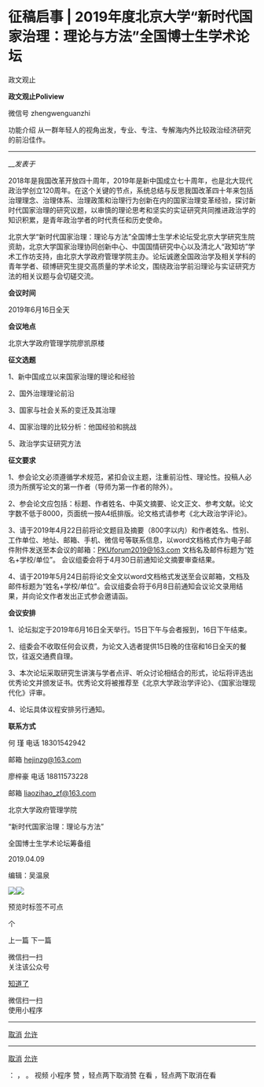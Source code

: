 

#  征稿启事 | 2019年度北京大学“新时代国家治理：理论与方法”全国博士生学术论坛

政文观止  

**政文观止Poliview** 

微信号 zhengwenguanzhi

功能介绍 从一群年轻人的视角出发，专业、专注、专解海内外比较政治经济研究的前沿佳作。

____

___发表于_


2018年是我国改革开放四十周年，2019年是新中国成立七十周年，也是北大现代政治学创立120周年。在这个关键的节点，系统总结与反思我国改革四十年来包括治理理念、治理体系、治理政策和治理行为创新在内的国家治理变革经验，探讨新时代国家治理的研究议题，以审慎的理论思考和坚实的实证研究共同推进政治学的知识积累，是青年政治学者的时代责任和历史使命。

  

北京大学“新时代国家治理：理论与方法”全国博士生学术论坛受北京大学研究生院资助，北京大学国家治理协同创新中心、中国国情研究中心以及清北人“政知坊”学术工作坊支持，由北京大学政府管理学院主办。论坛诚邀全国政治学及相关学科的青年学者、硕博研究生提交高质量的学术论文，围绕政治学前沿理论与实证研究方法的相关议题与会切磋交流。

  

 **会议时间**

  

2019年6月16日全天

  

 **会议地点**

  

北京大学政府管理学院廖凯原楼

  

 **征文选题**

  

1、新中国成立以来国家治理的理论和经验

2、国外治理理论前沿

3、国家与社会关系的变迁及其治理

4、国家治理的比较分析：他国经验和挑战

5、政治学实证研究方法

  

 **征文要求**

  

1、参会论文必须遵循学术规范，紧扣会议主题，注重前沿性、理论性。投稿人必须为所撰写论文的第一作者（导师为第一作者的除外）。

  

2、参会论文应包括：标题、作者姓名、中英文摘要、论文正文、参考文献。论文字数不低于8000，页面统一按A4纸排版。论文格式请参考《北大政治学评论》。

  

3、请于2019年4月22日前将论文题目及摘要（800字以内）和作者姓名、性别、工作单位、地址、邮箱、手机、微信号等联系信息，以word文档格式作为电子邮件附件发送至本会议的邮箱：PKUforum2019@163.com
文档名及邮件标题为“姓名+学校/单位”。 会议组委会将于4月30日前通知论文摘要审查结果。

  

4、请于2019年5月24日前将论文全文以word文档格式发送至会议邮箱，文档及邮件标题为“姓名+学校/单位”。会议组委会将于6月8日前通知会议论文录用结果，并向论文作者发出正式参会邀请函。

  

 **会议安排**

  

1、论坛拟定于2019年6月16日全天举行。15日下午与会者报到，16日下午结束。

  

2、组委会不收取任何会议费，为论文入选者提供15日晚的住宿和16日全天的餐饮，往返交通费自理。

  

3、本次论坛采取研究生讲演与学者点评、听众讨论相结合的形式，论坛将评选出优秀论文并颁发证书。优秀论文将被推荐至《北京大学政治学评论》、《国家治理现代化》评审。

  

4、论坛具体议程安排另行通知。

  

 **联系方式**

  

何 瑾 电话 18301542942

邮箱 hejinzg@163.com  

廖梓豪 电话 18811573228

邮箱 liaozihao_zf@163.com

北京大学政府管理学院

“新时代国家治理：理论与方法”

全国博士生学术论坛筹备组

2019.04.09

  

  

  

编辑：吴温泉

![](/images/447/2.jpeg)![](/images/447/3.jpeg)

  

预览时标签不可点



个

上一篇 下一篇



微信扫一扫  
关注该公众号

[知道了](javascript:;)

 微信扫一扫  
使用小程序

****

[取消](javascript:void\(0\);) [允许](javascript:void\(0\);)

****

[取消](javascript:void\(0\);) [允许](javascript:void\(0\);)

： ， 。 视频 小程序 赞 ，轻点两下取消赞 在看 ，轻点两下取消在看

